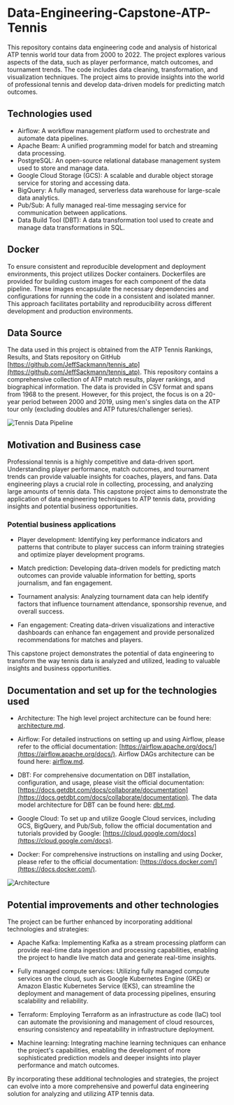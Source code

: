 # Data-Engineering-Capstone-ATP-Tennis

This repository contains data engineering code and analysis of historical ATP tennis world tour data from 2000 to 2022. The project explores various aspects of the data, such as player performance, match outcomes, and tournament trends. The code includes data cleaning, transformation, and visualization techniques. The project aims to provide insights into the world of professional tennis and develop data-driven models for predicting match outcomes.

## Technologies used

- Airflow: A workflow management platform used to orchestrate and automate data pipelines.
- Apache Beam: A unified programming model for batch and streaming data processing.
- PostgreSQL: An open-source relational database management system used to store and manage data.
- Google Cloud Storage (GCS): A scalable and durable object storage service for storing and accessing data.
- BigQuery: A fully managed, serverless data warehouse for large-scale data analytics.
- Pub/Sub: A fully managed real-time messaging service for communication between applications.
- Data Build Tool (DBT): A data transformation tool used to create and manage data transformations in SQL.

## Docker

To ensure consistent and reproducible development and deployment environments, this project utilizes Docker containers. Dockerfiles are provided for building custom images for each component of the data pipeline. These images encapsulate the necessary dependencies and configurations for running the code in a consistent and isolated manner. This approach facilitates portability and reproducibility across different development and production environments.

## Data Source

The data used in this project is obtained from the ATP Tennis Rankings, Results, and Stats repository on GitHub [https://github.com/JeffSackmann/tennis_atp](https://github.com/JeffSackmann/tennis_atp). This repository contains a comprehensive collection of ATP match results, player rankings, and biographical information. The data is provided in CSV format and spans from 1968 to the present. However, for this project, the focus is on a 20-year period between 2000 and 2019, using men's singles data on the ATP tour only (excluding doubles and ATP futures/challenger series).

![Tennis Data Pipeline](https://github.com/onubrooks/Data-Engineering-Capstone-ATP-Tennis/assets/26160845/8292fbea-9d61-4928-b04f-652515486bcf)



## Motivation and Business case

Professional tennis is a highly competitive and data-driven sport. Understanding player performance, match outcomes, and tournament trends can provide valuable insights for coaches, players, and fans. Data engineering plays a crucial role in collecting, processing, and analyzing large amounts of tennis data. This capstone project aims to demonstrate the application of data engineering techniques to ATP tennis data, providing insights and potential business opportunities.

### Potential business applications

- Player development: Identifying key performance indicators and patterns that contribute to player success can inform training strategies and optimize player development programs.

- Match prediction: Developing data-driven models for predicting match outcomes can provide valuable information for betting, sports journalism, and fan engagement.

- Tournament analysis: Analyzing tournament data can help identify factors that influence tournament attendance, sponsorship revenue, and overall success.

- Fan engagement: Creating data-driven visualizations and interactive dashboards can enhance fan engagement and provide personalized recommendations for matches and players.

This capstone project demonstrates the potential of data engineering to transform the way tennis data is analyzed and utilized, leading to valuable insights and business opportunities.

## Documentation and set up for the technologies used

- Architecture: The high level project architecture can be found here: [architecture.md](/architecture.md).

- Airflow: For detailed instructions on setting up and using Airflow, please refer to the official documentation: [https://airflow.apache.org/docs/](https://airflow.apache.org/docs/). Airflow DAGs architecture can be found here: [airflow.md](/airflow.md).

- DBT: For comprehensive documentation on DBT installation, configuration, and usage, please visit the official documentation: [https://docs.getdbt.com/docs/collaborate/documentation](https://docs.getdbt.com/docs/collaborate/documentation). The data model architecture for DBT can be found here: [dbt.md](/dbt.md).

- Google Cloud: To set up and utilize Google Cloud services, including GCS, BigQuery, and Pub/Sub, follow the official documentation and tutorials provided by Google: [https://cloud.google.com/docs](https://cloud.google.com/docs).

- Docker: For comprehensive instructions on installing and using Docker, please refer to the official documentation: [https://docs.docker.com/](https://docs.docker.com/).

![Architecture](https://github.com/onubrooks/Data-Engineering-Capstone-ATP-Tennis/assets/26160845/8ee75d38-4202-4157-8f96-bb07ec47ae4f)

## Potential improvements and other technologies

The project can be further enhanced by incorporating additional technologies and strategies:

- Apache Kafka: Implementing Kafka as a stream processing platform can provide real-time data ingestion and processing capabilities, enabling the project to handle live match data and generate real-time insights.

- Fully managed compute services: Utilizing fully managed compute services on the cloud, such as Google Kubernetes Engine (GKE) or Amazon Elastic Kubernetes Service (EKS), can streamline the deployment and management of data processing pipelines, ensuring scalability and reliability.

- Terraform: Employing Terraform as an infrastructure as code (IaC) tool can automate the provisioning and management of cloud resources, ensuring consistency and repeatability in infrastructure deployment.

- Machine learning: Integrating machine learning techniques can enhance the project's capabilities, enabling the development of more sophisticated prediction models and deeper insights into player performance and match outcomes.

By incorporating these additional technologies and strategies, the project can evolve into a more comprehensive and powerful data engineering solution for analyzing and utilizing ATP tennis data.
